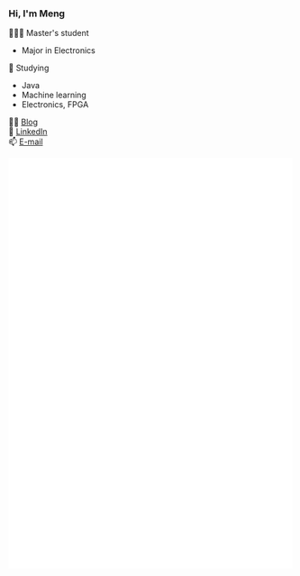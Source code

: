 ### Hi, I'm Meng  

👩🏻‍🎓 Master's student
- Major in Electronics  

🧐 Studying  
- Java  
- Machine learning    
- Electronics, FPGA  

✍🏻 [Blog](https://mengisok.github.io)  
🌱 [LinkedIn](https://www.linkedin.com/in/mengisok/)  
📫 [E-mail](mailto:hanmengisok@gmail.com)
<!--
**mengisok/mengisok** is a ✨ _special_ ✨ repository because its `README.md` (this file) appears on your GitHub profile.

Here are some ideas to get you started:

- 🔭 I’m currently working on ...
- 🌱 I’m currently learning ...
- 👯 I’m looking to collaborate on ...
- 🤔 I’m looking for help with ...
- 💬 Ask me about ...
- 📫 How to reach me: ...
- 😄 Pronouns: ...
- ⚡ Fun fact: ...
-->

![Metrics](/github-metrics.svg)
